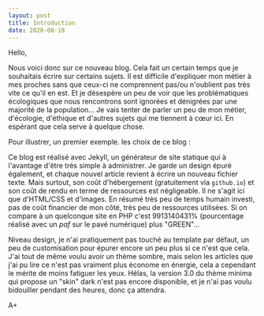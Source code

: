 ```yaml
---
layout: post
title: Introduction
date: 2020-08-18
---
```


Hello,

Nous voici donc sur ce nouveau blog. Cela fait un certain temps que je souhaitais écrire sur certains sujets. Il est difficile d'expliquer mon métier à mes proches sans que ceux-ci ne comprennent pas/ou n'oublient pas très vite ce qu'il en est. Et je désespère un peu de voir que les problématiques écologiques que nous rencontrons sont ignorées et dénigrées par une majorité de la population... Je vais tenter de parler un peu de mon métier, d'écologie, d'éthique et d'autres sujets qui me tiennent à cœur ici. En espérant que cela serve à quelque chose.

Pour illustrer, un premier exemple. les choix de ce blog :

Ce blog est réalisé avec Jekyll, un générateur de site statique qui à l'avantage d'être très simple à administrer. Je garde un design épuré également, et chaque nouvel article revient à écrire un nouveau fichier texte. Mais surtout, son coût d'hébergement (gratuitement via `github.io`) et son coût de rendu en terme de ressources est négligeable. Il ne s'agit ici que d'HTML/CSS et d'images. En résumé très peu de temps humain investi, pas de coût financier de mon côté, très peu de ressources utilisées. Si on compare à un quelconque site en PHP c'est 9913140431% (pourcentage réalisé avec un *paf* sur le pavé numérique) plus "GREEN"...

Niveau design, je n'ai pratiquement pas touché au template par défaut, un peu de customisation pour épurer encore un peu plus si ce n'est que cela. J'ai tout de même voulu avoir un thème sombre, mais selon les articles que j'ai pu lire ce n'est pas vraiment plus économe en énergie, cela a cependant le mérite de moins fatiguer les yeux. Hélas, la version 3.0 du thème minima qui propose un "skin" dark n'est pas encore disponible, et je n'ai pas voulu bidouiller pendant des heures, donc ça attendra.

A+
